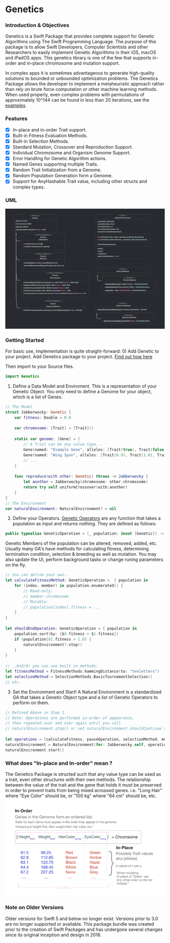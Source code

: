 # Genetics

### Introduction & Objectives

Genetics is a Swift Package that provides complete support for Genetic Algorithms using The Swift Programming Language.
The purpose of this package is to allow Swift Developers, Computer Scientists and other Researchers to easily implement Genetic Algorithms in their iOS, macOS and iPadOS apps. This genetics library is one of the few that supports in-order and in-place chromosome and mutation support.
 
In complex apps it is sometimes advantageous to generate high-quality solutions to bounded or unbounded optimization problems. The Genetics Package allows the developer to implement a metaheuristic approach rather than rely on brute force computation or other machine learning methods.
When used properly, even complex problems with permutations of approximately 10^144 can be found in less than 20 iterations, see the [examples](https://github.com/rloniello/GeneticExamples).


### Features
- [x] In-place and in-order Trait support.
- [x] Built-in Fitness Evaluation Methods.
- [x] Built-in Selection Methods.
- [x] Standard Mutation, Crossover and Reproduction Support.
- [x] Individual Chromosome and Organism Genome Support.
- [x] Error Handling for Genetic Algorithm actions.
- [x] Named Genes supporting multiple Traits.
- [x] Random Trait Initialization from a Genome.
- [x] Random Population Generation form a Genome.
- [x] Support for AnyHashable Trait value, including other structs and complex types.

### UML
![UML of The Genetics Package](/Images/GP-UML.png)

### Getting Started
For basic use, Implementation is quite straight-forward:
0) Add Genetic to your project. 
Add Genetics package to your project. [Find out how here](https://developer.apple.com/documentation/swift_packages/adding_package_dependencies_to_your_app)

Then import to your Source files. 
```Swift
import Genetics
```
1) Define a Data Model and Enviroment.
This is a representation of your Genetic Object. 
You only need to define a Genome for your object, which is a list of Genes. 
```Swift
// The Model
struct Jabberwocky: Genetic {
    var fitness: Double = 0.0
    
    var chromosome: [Trait] = [Trait]()
    
    static var genome: [Gene] = [
        // A Trait can be any value type... 
        Gene(named: "Example Gene", alleles: [Trait(true), Trait(false), Trait("Snarl"), Trait(110)]),
        Gene(named: "Wing Span", alleles: [Trait(0.9), Trait(1.0), Trait(1.2), Trait(1.8)]),
        // ...
    ]
    
    func reproduce(with other: Genetic) throws -> Jabberwocky {
        let another = Jabberwocky(chromosome: other.chromosome)
        return try self.uniformCrossover(with:another)
    }
}
// The Environment
var naturalEnvironment: NaturalEnvironment? = nil
```

2) Define your Operators.
[Genetic Operators](https://en.wikipedia.org/wiki/Genetic_operator) are any function that takes a population as input and returns nothing. 
They are defined as follows:
```Swift
public typealias GeneticOperation = (_ population: inout [Genetic]) -> Void
```
Genetic Members of the population can be altered, removed, added, etc.
Usually many GA's have methods for calculating fitness, determining termination condition, selection & breeding as well as mutation.
You may also update the UI, perform background tasks or change runing parameters on the fly.

```Swift
// You can define your own.. 
let calculateFitnessMethod: GeneticOperation =  { population in
    for (index, member) in population.enumerated() {
        // Read-only:
        // member.chromosome
        // Mutable:
        // population[index].fitness = ... 
    }
}

let shouldEndOperation: GeneticOperation = { population in 
    population.sort(by: {$0.fitness > $1.fitness})
    if (population[0].fitness > 1.0) {
        naturalEnvironment?.stop()
    }
}

// ..And/Or you can use built in methods: 
let fitnessMethod = FitnessMethods.hammingDistance(to: "tenletters")
let selectionMethod = SelectionMethods.BasicTournamentSelection()
// etc. 
```
3) Set the Environment and Start!
A Natural Environment is a standardized GA that takes a Genetic Object type and a list of Genetic Operators to perform on them. 
```Swift
// Defined Above in Step 1.
// Note: Operations are performed in-order of appearance, 
// then repeated over and over again until you call 
// naturalEnvironment.stop() or set naturalEnvironment.shouldContinue to false.

let operations = [calculateFitness, pauseOperation, selectionMethod, mutationMethod]
naturalEnvironment = NaturalEnvironment(for: Jabberwocky.self, operations: operations)
naturalEnvironment.start()
```

### What does "In-place and In-order" mean ?
The Genetics Package is structed such that any value type can be used as a trait, even other structures with their own methods.
The relationship between the value of the trait and the gene that holds it must be preserved in order to prevent traits from being mixed acrossed genes. 
i.e. "Long Hair" where "Eye Color" should be, or "100 kg" where "64 cm" should be, etc. 
![in-place and in-order](/Images/Inorderandinplace.png)


### Note on Older Versions
Older versions for Swift 5 and below no longer exist.
Versions prior to 3.0 are no longer supported or available. This package bundle was created prior to the creation of Swift Packages and has undergone several changes since its original inception and design in 2016.
